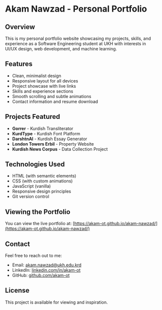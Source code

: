 # Akam Nawzad - Personal Portfolio

## Overview

This is my personal portfolio website showcasing my projects, skills, and experience as a Software Engineering student at UKH with interests in UI/UX design, web development, and machine learning.

## Features

- Clean, minimalist design
- Responsive layout for all devices
- Project showcase with live links
- Skills and experience sections
- Smooth scrolling and subtle animations
- Contact information and resume download

## Projects Featured

- **Gorrer** - Kurdish Transliterator
- **KurdType** - Kurdish Font Platform
- **DarshtnAI** - Kurdish Essay Generator
- **London Towers Erbil** - Property Website
- **Kurdish News Corpus** - Data Collection Project

## Technologies Used

- HTML (with semantic elements)
- CSS (with custom animations)
- JavaScript (vanilla)
- Responsive design principles
- Git version control

## Viewing the Portfolio

You can view the live portfolio at: [https://akam-ot.github.io/akam-nawzad/](https://akam-ot.github.io/akam-nawzad/)

## Contact

Feel free to reach out to me:

- Email: akam.nawzad@ukh.edu.krd
- LinkedIn: [linkedin.com/in/akam-ot](https://linkedin.com/in/akam-ot)
- GitHub: [github.com/akam-ot](https://github.com/akam-ot)

## License

This project is available for viewing and inspiration.

